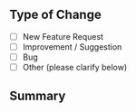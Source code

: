 ## Type of Change
- [ ] New Feature Request
- [ ] Improvement / Suggestion
- [ ] Bug
- [ ] Other (please clarify below)

## Summary
<!--
Please provide as much detail as possible and refer to these samples

New Feature Request / Improvement:
- Description: A new feature to show data from cool social media service
- Designs: A link or upload of some design mock up
- Dependencies: integration with cool social media service's API
- Acceptance Criteria:
1. Should do XYZ
1. Should let user see such and such

Bug:
- Please provide:
1. Summary
1. OS/Browser, version/device used if mobile
1. Environment url(s)
1. Exact steps to reproduce (example below)
      1. Go to [url]
      1. Click on [asset]
1. Expected result: It should do ABC
1. Actual result: It does XYZ
1. Error message (if applicable)
1. screenshot(jpg) or video(gif) if any
      1. Naming Convention: defect_’page’_’feature’’#’; ex: defect_events-list_hoverover1

Other:
- Please provide all relevant details
-->
